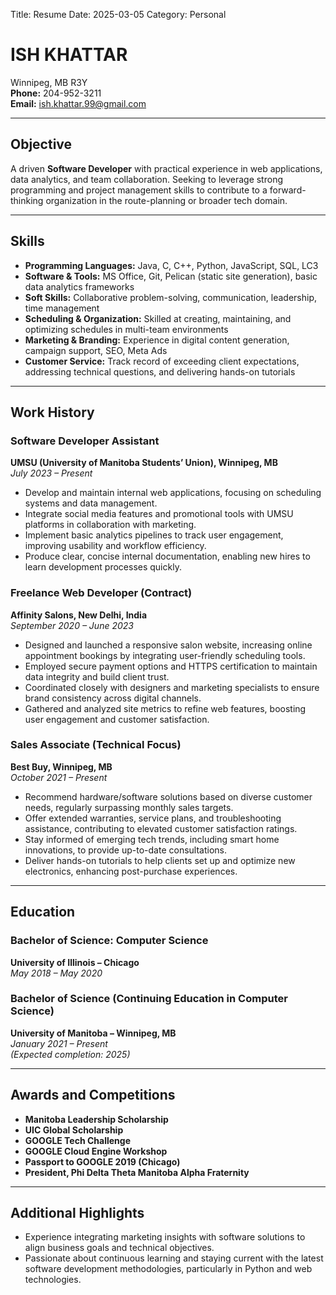Title: Resume
Date: 2025-03-05
Category: Personal

# ISH KHATTAR  
Winnipeg, MB R3Y  
**Phone:** 204-952-3211  
**Email:** [ish.khattar.99@gmail.com](mailto:ish.khattar.99@gmail.com)

---

## Objective
A driven **Software Developer** with practical experience in web applications, data analytics, and team collaboration. Seeking to leverage strong programming and project management skills to contribute to a forward-thinking organization in the route-planning or broader tech domain.

---

## Skills  
- **Programming Languages:** Java, C, C++, Python, JavaScript, SQL, LC3  
- **Software & Tools:** MS Office, Git, Pelican (static site generation), basic data analytics frameworks  
- **Soft Skills:** Collaborative problem-solving, communication, leadership, time management  
- **Scheduling & Organization:** Skilled at creating, maintaining, and optimizing schedules in multi-team environments  
- **Marketing & Branding:** Experience in digital content generation, campaign support, SEO, Meta Ads  
- **Customer Service:** Track record of exceeding client expectations, addressing technical questions, and delivering hands-on tutorials

---

## Work History  

### Software Developer Assistant  
**UMSU (University of Manitoba Students’ Union), Winnipeg, MB**  
*July 2023 – Present*  
- Develop and maintain internal web applications, focusing on scheduling systems and data management.  
- Integrate social media features and promotional tools with UMSU platforms in collaboration with marketing.  
- Implement basic analytics pipelines to track user engagement, improving usability and workflow efficiency.  
- Produce clear, concise internal documentation, enabling new hires to learn development processes quickly.

### Freelance Web Developer (Contract)  
**Affinity Salons, New Delhi, India**  
*September 2020 – June 2023*  
- Designed and launched a responsive salon website, increasing online appointment bookings by integrating user-friendly scheduling tools.  
- Employed secure payment options and HTTPS certification to maintain data integrity and build client trust.  
- Coordinated closely with designers and marketing specialists to ensure brand consistency across digital channels.  
- Gathered and analyzed site metrics to refine web features, boosting user engagement and customer satisfaction.

### Sales Associate (Technical Focus)  
**Best Buy, Winnipeg, MB**  
*October 2021 – Present*  
- Recommend hardware/software solutions based on diverse customer needs, regularly surpassing monthly sales targets.  
- Offer extended warranties, service plans, and troubleshooting assistance, contributing to elevated customer satisfaction ratings.  
- Stay informed of emerging tech trends, including smart home innovations, to provide up-to-date consultations.  
- Deliver hands-on tutorials to help clients set up and optimize new electronics, enhancing post-purchase experiences.

---

## Education  

### Bachelor of Science: Computer Science  
**University of Illinois – Chicago**  
*May 2018 – May 2020*  

### Bachelor of Science (Continuing Education in Computer Science)  
**University of Manitoba – Winnipeg, MB**  
*January 2021 – Present*  
*(Expected completion: 2025)*

---

## Awards and Competitions  
- **Manitoba Leadership Scholarship**  
- **UIC Global Scholarship**  
- **GOOGLE Tech Challenge**  
- **GOOGLE Cloud Engine Workshop**  
- **Passport to GOOGLE 2019 (Chicago)**  
- **President, Phi Delta Theta Manitoba Alpha Fraternity**

---

## Additional Highlights
- Experience integrating marketing insights with software solutions to align business goals and technical objectives.  
- Passionate about continuous learning and staying current with the latest software development methodologies, particularly in Python and web technologies.  